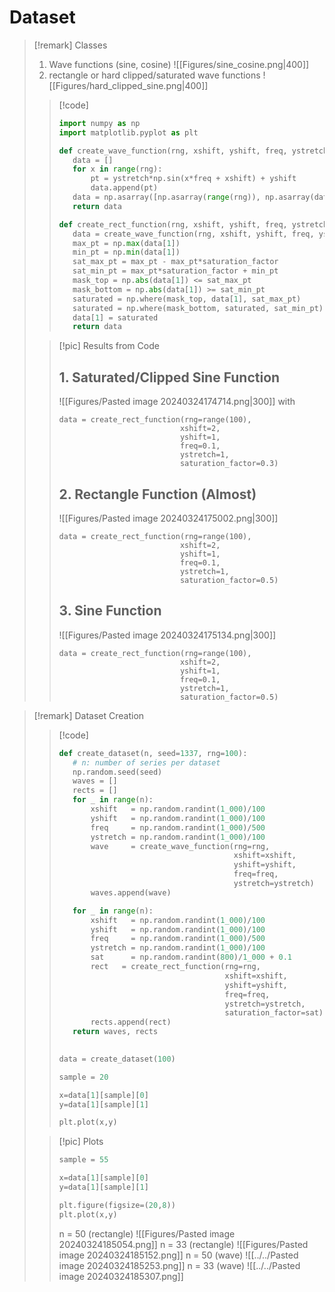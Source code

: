 # Dataset

>[!remark] Classes
>1. Wave functions (sine, cosine)
> ![[Figures/sine_cosine.png|400]]
> 2. rectangle or hard clipped/saturated wave functions
> ![[Figures/hard_clipped_sine.png|400]]
> 
>>[!code]
>>```python 
>>import numpy as np
>>import matplotlib.pyplot as plt
>>
>>def create_wave_function(rng, xshift, yshift, freq, ystretch):
>>    data = []
>>    for x in range(rng): 
>>        pt = ystretch*np.sin(x*freq + xshift) + yshift
>>        data.append(pt)
>>    data = np.asarray([np.asarray(range(rng)), np.asarray(data)])
>>    return data
>>
>>def create_rect_function(rng, xshift, yshift, freq, ystretch, saturation_factor):
>>    data = create_wave_function(rng, xshift, yshift, freq, ystretch)
>>    max_pt = np.max(data[1])
>>    min_pt = np.min(data[1])
>>    sat_max_pt = max_pt - max_pt*saturation_factor
>>    sat_min_pt = max_pt*saturation_factor + min_pt
>>    mask_top = np.abs(data[1]) <= sat_max_pt
>>    mask_bottom = np.abs(data[1]) >= sat_min_pt
>>    saturated = np.where(mask_top, data[1], sat_max_pt)
>>    saturated = np.where(mask_bottom, saturated, sat_min_pt)
>>    data[1] = saturated
>>    return data
>>```
>
>>[!pic] Results from Code
>>## 1. Saturated/Clipped Sine Function
>>![[Figures/Pasted image 20240324174714.png|300]]
>>with 
>>```
>>data = create_rect_function(rng=range(100), 
>>                            xshift=2, 
>>                            yshift=1, 
>>                            freq=0.1, 
>>                            ystretch=1,
>>                            saturation_factor=0.3) 
>>```
>>## 2. Rectangle Function (Almost)
>>![[Figures/Pasted image 20240324175002.png|300]]
>>```
>>data = create_rect_function(rng=range(100), 
>>                            xshift=2, 
>>                            yshift=1, 
>>                            freq=0.1, 
>>                            ystretch=1,
>>                            saturation_factor=0.5) 
>>```
>>## 3. Sine Function
>>![[Figures/Pasted image 20240324175134.png|300]]
>>```
>>data = create_rect_function(rng=range(100), 
>>                            xshift=2, 
>>                            yshift=1, 
>>                            freq=0.1, 
>>                            ystretch=1,
>>                            saturation_factor=0.5) 
>>```

>[!remark] Dataset Creation
>>[!code]
>>```python
>>def create_dataset(n, seed=1337, rng=100):
>>    # n: number of series per dataset
>>    np.random.seed(seed)
>>    waves = [] 
>>    rects = [] 
>>    for _ in range(n):
>>        xshift   = np.random.randint(1_000)/100
>>        yshift   = np.random.randint(1_000)/100
>>        freq     = np.random.randint(1_000)/500
>>        ystretch = np.random.randint(1_000)/100
>>        wave     = create_wave_function(rng=rng, 
>>                                        xshift=xshift, 
>>                                        yshift=yshift, 
>>                                        freq=freq, 
>>                                        ystretch=ystretch)
>>        waves.append(wave)
>>
>>    for _ in range(n):
>>        xshift   = np.random.randint(1_000)/100
>>        yshift   = np.random.randint(1_000)/100
>>        freq     = np.random.randint(1_000)/500
>>        ystretch = np.random.randint(1_000)/100
>>        sat      = np.random.randint(800)/1_000 + 0.1
>>        rect   = create_rect_function(rng=rng, 
>>                                      xshift=xshift, 
>>                                      yshift=yshift, 
>>                                      freq=freq, 
>>                                      ystretch=ystretch,
>>                                      saturation_factor=sat)
>>        rects.append(rect)
>>    return waves, rects
>>    
>>
>>data = create_dataset(100)
>>
>>sample = 20
>>
>>x=data[1][sample][0]
>>y=data[1][sample][1]
>>
>>plt.plot(x,y) 
>>```
>
>>[!pic] Plots
>>```python 
>>sample = 55
>>
>>x=data[1][sample][0]
>>y=data[1][sample][1]
>>
>>plt.figure(figsize=(20,8))
>>plt.plot(x,y)
>>```
>>n = 50 (rectangle)
>>![[Figures/Pasted image 20240324185054.png]]
>>n = 33 (rectangle)
>>![[Figures/Pasted image 20240324185152.png]]
>>n = 50 (wave)
>>![[../../Pasted image 20240324185253.png]]
>>n = 33 (wave)
>>![[../../Pasted image 20240324185307.png]]